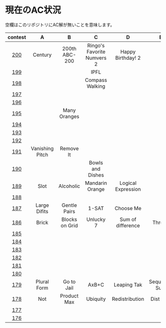 # 現在のAC状況
空欄はこのリポジトリにAC解が無いことを意味します。

| contest |  A  |  B  |  C  |  D  |  E  |  F  |
| :-----: | :-: | :-: | :-: | :-: | :-: | :-: |
| [200](./200) | Century | 200th ABC-200 | Ringo's Favorite Numvers 2 | Happy Birthday! 2 | | |
| [199](./199) | | | IPFL | | | |
| [198](./198) | | |  Compass Walking | | | |
| [197](./197) | | | | | | |
| [196](./196) | | | | | | |
| [195](./195) | | Many Oranges | | | | |
| [194](./194) | | | | | | |
| [193](./193) | | | | | | |
| [192](./192) | | | | | | |
| [191](./191) | Vanishing Pitch | Remove It | | | | |
| [190](./190) | | | Bowls and Dishes | | | |
| [189](./189) | Slot | Alcoholic | Mandarin Orange | Logical Expression | | |
| [188](./188) | | | | | | |
| [187](./187) | Large Difits | Gentle Pairs | 1-SAT | Choose Me | | |
| [186](./186) | Brick | Blocks on Grid | Unlucky 7 | Sum of difference | Throne | |
| [185](./185) | | | | | | |
| [184](./184) | | | | | | |
| [183](./183) | | | | | | |
| [182](./182) | | | | | | |
| [181](./181) | | | | | | |
| [180](./180) | | | | | | |
| [179](./179) | Plural Form | Go to Jail | AxB+C | Leaping Tak | Sequence Sum | |
| [178](./178) | Not | Product Max | Ubiquity | Redistribution | Dist Max | |
| [177](./177) | | | | | | |
| [176](./176) | | | | | | |